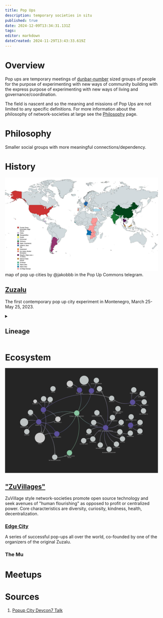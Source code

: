 ```yaml
---
title: Pop Ups
description: temporary societies in situ
published: true
date: 2024-12-09T13:34:31.131Z
tags: 
editor: markdown
dateCreated: 2024-11-29T13:43:33.619Z
---
```


# Overview
Pop ups are temporary meetings of [dunbar-number](/glossary/dunbar) sized groups of people for the purpose of experimenting with new ways of community building with the express purpose of experimenting with new ways of living and governance/coordination.

The field is nascent and so the meaning and missions of Pop Ups are not limited to any specific definitions. For more information about the philosophy of network-societies at large see the [Philosophy](/Philosophy) page.

# Philosophy
Smaller social groups with more meaningful connections/dependency.

# History
![pop_up_cities_map_dec_2024.jpg](/page-assets/pop_up_cities_map_dec_2024.jpg)
map of pop up cities by @jakobbb in the Pop Up Commons telegram.

## [Zuzalu](/Network-Societies/Pop-Ups/Zuzalu)
The first contemporary pop up city experiment in Montenegro, March 25-May 25, 2023.

<details><summary>

## Lineage
</summary>
The following is reproduced from a Devcon7 talk.^1^ 
### Enlightenment Salons
* 17th – 18th Century
* Description: Social gatherings, often hosted by influential women, where intellectuals discussed philosophy, politics, and science.
* Problem Addressed: Responded to restrictive societal norms and censorship by creating spaces for free thought and debate.
* Impact: Spread Enlightenment ideas, promoting reason, individual rights, and reforms that influenced modern democracies.
### The Chautauqua Movement
* Years Active: 1874 – present
* Founded in Chautauqua, New York but spread throughout the country 
* Description: Nationwide adult education and social movement.
* What was it? Brought lectures, music, and cultural activities to rural America.
### 19th Century Utopian Communities
* Early to Mid-19th Century
* Description: Intentional communities experimenting with communal living and shared property.
* Problem Addressed: Responded to social inequalities and industrialization's negative effects by seeking ideal, cooperative societies.
* Examples: New Harmony (1825), Brook Farm (1841).
* Impact: Influenced later social reform movements and ongoing discussions about communal living and cooperative economics.
### Black Mountain College
* Years Active: 1933 – 1957
* Description: An experimental college emphasizing arts and holistic education.
* Purpose: Founded by John Andrew Rice in response to rigid traditional education.
* Faculty and Students: John Cage (composer), Merce Cunningham (choreographer), Buckminster Fuller (architect who invented geodesic dome there), Willem de Kooning (painter)
* Influenced a lot of American culture through  avant-garde art, music, and progressive education.
### Commune Movement
* 1960s – 1970s
* Description: Countercultural groups forming intentional communities focused on shared living, peace, and alternative lifestyles.
* Problem Addressed: Responded to dissatisfaction with mainstream societal values, materialism, and opposition to the Vietnam War.
* Statistics: Estimated 2,000–3,000 communes in the U.S. during the peak.
* Impact: Challenged conventional norms, contributing to environmentalism and alternative education growth.
### Esalen Institute
* Founded: 1962
* Description: A center for humanistic alternative education exploring human potential, consciousness, and personal growth.
* Problem Addressed: Responded to the constraints of conventional psychology and spirituality, promoting holistic personal development.
* Impact: Central to the Human Potential Movement, influencing psychotherapy, alternative medicine, and spiritual practices.
* Hosted influential thinkers like Abraham Maslow and Alan Watts.

### Auroville
* Years active: 1968 — Present
* Description: An international township in India aiming for human unity and sustainable living.
* Problem Addressed: Responded to global divisions and environmental degradation by creating a place dedicated to peace and harmony.
* Residents: Over 2,800 people from more than 50 countries.
* Impact: Continues as a pioneering experiment in sustainable living and multicultural coexistence.
### Santa Fe Institute
* Years active: 1984 — Present
* Description: A research institute dedicated to the study of complex systems through interdisciplinary collaboration.
* Problem Addressed: Responded to the need for a space where researchers could tackle complex problems beyond traditional academic boundaries.
* Impact: Advanced complexity science, influencing economics, biology, computer science, and fostering innovative research approaches.
### Burning Man
* Years Active: 1986 – Present
* Description: An annual event creating a temporary city focused on art, self-expression, and community.
* Problem Addressed: Responded to a yearning for radical self-expression and community outside consumerist society.
* Attendance: Grown from 20 participants to around 80,000.
* Impact: Influenced contemporary art, community building, and the concept of participatory culture.

</details>



# Ecosystem
![zuvillage_web-network-map.jpeg](/zuvillage_web-network-map.jpeg)

## ["ZuVillages"](/Network-Societies/Pop-Ups/Zuvillage)
ZuVillage style network-societies promote open source technology and seek avenues of "human flourishing" as opposed to profit or centralized power. Core characteristics are diversity, curiosity, kindness, health, decentralization.

### [Edge City](/Network-Societies/Pop-Ups/Edge-City)
A series of successful pop-ups all over the world, co-founded by one of the organizers of the original Zuzalu.
### The Mu

# Meetups


# Sources
1. [Popup City Devcon7 Talk](https://docs.google.com/presentation/d/1Fs8S9UaGQhM7TrEzEwYwZ6MoTG_HFF33ImoHgGb3Il0/edit#slide=id.g317a93de408_0_14)